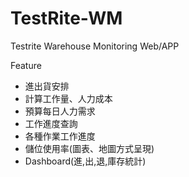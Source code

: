 # TestRite-WM
Testrite Warehouse Monitoring Web/APP

Feature
- 進出貨安排
- 計算工作量、人力成本
- 預算每日人力需求
- 工作進度查詢
- 各種作業工作進度
- 儲位使用率(圖表、地圖方式呈現)
- Dashboard(進,出,退,庫存統計)
